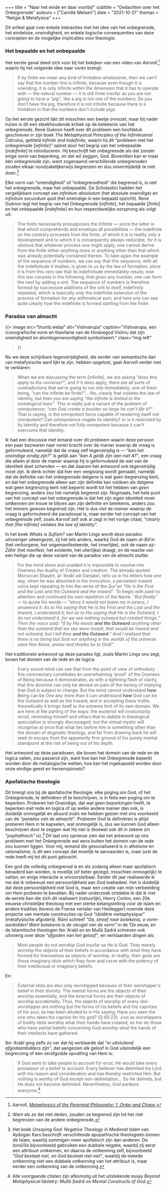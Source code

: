 +++
title    = "Naar het einde en daar voorbij!"
subtitle = "Gedachten over het Onbegrensde"
auteurs  = ["Camille Meloen"]
date     = "2021-10-21"
themas   = "Religie & Metafysica"
+++


Dit artikel gaat over enkele interacties met het idee van het onbegrensde, het eindeloze, oneindigheid, en enkele logische consequenties van deze concepten en de mogelijke implicaties voor theologie.


### Het bepaalde en het onbepaalde

Het eerste geval deed zich voor bij het bekijken van een video van _Aarvoll_,[^1] waarin hij het volgende idee naar voren brengt:

>If by finite we mean any kind of limitation whatsoever, then we can't say that the number line is infinite, because even though it is unending, it is only infinite within the dimension that it has to operate with — the natural number  — it is still finite insofar as you are not going to have a _“pig”_, like a pig is not one of the numbers. So you don't have the pig, therefore it is not infinite because there is a limitation in that the numbers don't include pigs.

Op het eerste gezicht lijkt dit misschien een beetje onnozel, maar bij nader inzien is dit een steekhoudende kritiek op de betekenis van het onbegrensde. René Guénon heeft over dit probleem een hoofdstuk geschreven in zijn boek _The Metaphysical Principles of the Infinitesimal Calculus_, getiteld _Infinite and Indefinite_, waarin hij dit “probleem met het onbegrensde [_infinite_]” oplost door het begrip van het onbepaalde [_indefinite_] te introduceren. Hij beschrijft het onbegrensde als dat zonder enige vorm van beperking, en dat wil zeggen, God. Bovendien kan er maar één onbegrensde zijn, want zogenaamd verschillende onbegrensden zouden elkaar noodzakelijkerwijs begrenzen en dus onvermijdelijk te niet doen.[^2]

Elke vorm van “oneindigheid” of “onbegrensdheid” die begrensd is, is niet het onbegrensde, maar het onbepaalde. De Scholastici hadden het vergelijkbare concept van _infinitum absolutum_ (het absolute oneindige) en _infinitum secundum quid_ (het oneindige in een bepaald opzicht). René Guénon legt het begrip van het Onbegrensde [_infinite_], het bepaalde [_finite_] en het onbepaalde [_indefinite_] en hun respectievelijke oorsprong als volgt uit:

>The finite necessarily presupposes the Infinite — since the latter is that which comprehends and envelops all possibilities — the indefinite on the contrary proceeds from the finite, of which it is in reality only a development and to which it is consequently always reducible, for it is obvious that whatever process one might apply, one cannot derive from the finite either anything more or anything other than that which was already potentially contained therein. To take again the example of the sequence of numbers, we can say that this sequence, with all the indefinitude it implies, is given to us by the law of formation, since it is from this very law that its indefinitude immediately resuts; now this law consists in the following, that given any number, one can form the next by adding a unit. The sequence of numbers is therefore formed by successive additions of the unit to itself, indefinitly repeated, which is basically only the indefinite extension of the process of formation for any arithmetical sum; and here one can see quite clearly how the indefinite is formed starting from the finite.


### Paradox van almacht

{{< image
	src="thumb.webp"
	alt="Vishvarupa"
	caption="Vishvarupa, een iconografische vorm en theofanie van de Hindoegod Vishnu dat zijn oneindigheid en alomtegenwoordigheid symboliseert."
	class="img-left"
>}}

Nu we deze schijnbare tegenstrijdigheid, die eerder van semantische dan van metafysische aard lijkt te zijn, hebben opgelost, gaat _Aarvoll_ verder met te verklaren:

>When we are discussing the term [infinite], we are asking _“does this apply to the universe?”_, and if it does apply, there are all sorts of contradictions that we're going to run into immediately; one of them being, “can the infinite be finite?”... No, clearly that violates the law of identity, but then you are saying _“the infinite is limited to the metalogical laws”_. This is really just a variant of the problem of omnipotence; _“can God create a boulder so large he can't life it?”_. That is saying, is the omnipotent force capable of rendering itself not omnipotent? Can omnipotence  negate its identity? or is it restricted by its identity and therefore not fully omnipotent because it can't overcome that identity.

Ik had een discussie met iemand over dit probleem waarin deze persoon een paar bezwaren naar voren bracht over de manier waarop de vraag is geformuleerd, namelijk dat de vraag zelf tegenstrijdig is — _“kan het oneindige eindig zijn?”_ is gelijk aan _“kan A gelijk zijn aan niet A?”_, een vraag die alleen al door de manier waarop hij is geformuleerd de wet van de identiteit doet schenden — en dat daarom het antwoord ook tegenstrijdig moet zijn. Ik denk echter dat hier een vergissing wordt gemaakt, namelijk dat de definitie van het onbegrensde datgene is wat geen begrenzing kent, en dat het onbegrensde alleen aan zijn definitie kan voldoen als datgene wat geen begrenzing kent niet beperkt wordt tot het hebben van _geen_ begrenzing, anders zou het namelijk begrenst zijn. Nogmaals, het hele punt van het concept van het onbegrensde is dat het zijn eigen identiteit moet ontkennen om trouw te blijven aan zijn definitie en betekenis, anders zou het immers gewoon begrensd zijn. Het is dus _niet_ de _manier_ waarop de vraag is geformuleerd die paradoxaal is, maar eerder het concept van het onbegrensde zelf, zoals _Aarvoll_ zelf ook al zegt in het vorige citaat, _“clearly that [the infinite] violates the law of identity”_.

In het boek _Whats is Sufism?_ van Martin Lings wordt deze paradox uitvoeriger uiteengezet, zij het iets anders, waarbij God de naam _al-Bā'in_ (het verborgene, het ongemanifesteerde, het innerlijke), ook de naam _aẓ-Ẓāhir_ (het manifest, het evidente, het uiterlijke) draagt, en de reactie van een heilige die op deze variant van de paradox van de almacht stuitte:

>For the mind alone and unaided it is impossible to resolve into Oneness the duality of Creator and creation. The already quoted Moroccan Shaykh, al-'Arabī ad-Darqāwī, tells us in his letters how one day, when he was absorbed in the invocation, a persistent inward voice kept repeating to him the verse of the Qur'an _“He is the First and the Last and the Outward and the Inward”_. To begin with paid no attention and continued his own repetition of the Name. _“But finally”_ — to quote his words — _“since it would not leave me in peace, I answered it: As to His saying that He is the First and the Last and the Inward, I understand it; but as to His saying that He is the Outward, I do not understand it, for we see nothing outward but created things.” Then the voice said: “If by His words **and the Outward** anything other than the outward that we see were meant, that would be inward and not outward; but I tell thee **and the Outward**.” And I realised that there is no being but God nor anything in the worlds of the universe save Him Alone, praise and thanks be to God!”_

Het traditionele antwoord op deze paradox ligt, zoals Martin Lings ons zegt, boven het domein van de rede en de logica:

>Every sound mind can see that from the point of view of orthodoxy this commentary constitutes an overwhelming 'proof' of the Oneness of Being because it demonstrates, as with a lightning flash of clarity, that this doctrine can only be denied on pain of the heresy of implying that God is subject to change. But the mind cannot understand **how** Being can be One any more than it can understand **how** God can be the Outward as well as the Inward; and in accepting these truths theoretically it brings itself to the extreme limit of its own domain. We are here at the parting of the ways: the exoterist will involuntarily recoil, reminding himself and others that to dabble in theological speculation is strongly discouraged; but the virtual mystic will recognise at once that what lies before him is something other than the domain of dogmatic theology, and far from drawing back he will seek to escape from the apparently firm ground of his purely mental standpoint at the risk of being out of his depth.

Het antwoord op deze paradoxen, die boven het domein van de rede en de logica vallen, zou passend zijn, want hoe kan het Onbegrensde beperkt worden door de metalogische wetten, hoe kan het ingekapseld worden door onze eindige geest en hersenspinsels?


### Apofatische theologie

Dit brengt ons bij de apofatische theologie; elke poging om God, of het Onbegrensde, te definiëren of te beschrijven, is in feite een poging om te beperken. Proberen het Oneindige, dat wat geen beperkingen heeft, te beperken met rede en logica of op welke andere manier dan ook, is duidelijk onmogelijk en absurd zoals we hebben gezien met ons voorbeeld van de _“paradox van de almacht”_. Proberen God te definiëren is altijd proberen Hem in te kapselen, wat onmogelijk is, dus we kunnen God alleen beschrijven door te zeggen wat Hij niet is (hoewel ook dit in zekere zin _“pophathisch”_ is).[^3] Dit laat ons opnieuw zien dat het antwoord op ons probleem met het Onbegrensde wel eens buiten het domein van de rede zou kunnen liggen. Voor mij, iemand die gesocialiseerd is in atheïsme en rationalisme, is dit een concept dat moeilijk te aanvaarden is, maar juist de rede heeft mij tot dit punt gebracht.

Een god die volledig onbegrensd is en als zodanig alleen maar apofatisch benaderd kan worden, is moeilijk (of beter gezegd, misschien onmogelijk) te vatten, en enige interactie is onvoorstelbaar. Eerder dit jaar realiseerde ik me dat ik onbewust een persoonlijkheid aan God toebedeel. Het is duidelijk dat deze persoonlijkheid niet God is, maar een creatie van mijn verbeelding om Hem proberen te bevatten. Bij nader onderzoek ontdekte ik dat ik niet de eerste ben die zich dit realiseert (natuurlijk), Henry Corbin, een 20e eeuwse christelijke theoloog met een sterke belangstelling voor de Islam en andere tradities (tevens de Franse vertaler van Heidegger) noemde deze projectie van mentale constructies op God _“idolâtrie métaphysique”_ (metafysische afgoderij). Rūmī schreef _"Ga, streef naar betekenis, o vorm-aanbidder! Want betekenis is de vleugel van de vorm"_ in de 13e eeuw, en de Islamitische theologen Ibn ʿArabī en en Mullā Ṣadrā schreven ook uitvoerig over deze _“afgoden van het geloof”_, en verklaarden dingen als:

>Most people do not worship God insofar as He is God. They merely worship the objects of their beliefs in accordance with what they have formed for themselves as objects of worship. In reality, their gods are those imaginary idols which they form and carve with the potency of their intellectual or imaginary beliefs.

En:

>External idols are also only worshipped because of their worshipper's belief in their divinity. The mental forms are the objects of their worship essentially, and the external forms are their objects of worship accidentally. Thus, the objects of worship of every idol-worshipper are nothing but the forms of his beliefs and the caprices of his soul, as has been alluded to in His saying, Have you seen the one who takes his caprice for his god? (Q 65:23). Just as worshippers of bodily idols worship what their hands have created, so too do those who have partial beliefs concerning God worship what the hands of their intellects have gathered.

Ibn ʿArabī ging zelfs zo ver dat hij verklaarde dat _“er uitsluitend afgodaanbidders zijn”_, dat aangezien elk geloof in God uiteindelijk een begrenzing of een verafgodde opvatting van Hem is:

>If God were to take people to account for error, He would take every possessor of a belief to account. Every believer has delimited his Lord with his reason and consideration and has thereby restricted Him. But nothing is worthy of God except non-delimitation... So He delimits, but He does not become delimited. Nevertheless, God pardons everyone.[^4]



[^1]: Aarvoll, _[Metaphysics of the Perennial Philosophy: 1. Order and Chaos](https://youtu.be/nUH6wlVM3sM)_.

[^2]: Want als ze dat niet deden, zouden ze begrensd zijn tot het niet begrenzen van de andere onbegrensde.

[^3]: Het boek _Unsaying God: Negative Theology in Medieval Islam_ van Aydogan Kars beschrijft verschillende apopathische theologieën binnen de Islam, waarbij sommigen meer apofatisch zijn dan anderen. De _Ismāʿīlis_ bijvoorbeeld gebruiken een dubbele negatie, waarbij zij eerst een attribuut ontkennen, en daarna de ontkenning zelf, bijvoorbeeld _"God bestaat niet, en God bestaat niet niet"_, waarbij de tweede ontkenning niet een dubbele ontkenning van het attribuut is, maar eerder een ontkenning van de ontkenning.

[^4]: Alle voorgaande citaten zijn afkomstig uit het uitstekende essay _Beyond Metaphysical Idolatry: Mullā Ṣadrā on Mental Constructs of God_.
